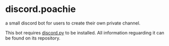 # discord.poachie
a small discord bot for users to create their own private channel.

This bot requires [discord.py](https://github.com/Rapptz/discord.py) to be installed. All information reguarding it can be found on its repository.
